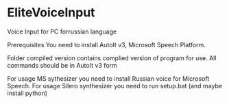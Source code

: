 # EliteVoiceInput
Voice Input for PC forrussian language

Prerequisites
You need to install AutoIt v3, Microsoft Speech Platform.

Folder compiled version contains complied version of program for use.
All commands should be in AutoIt v3 form

For usage MS sythesizer you need to install Russian voice for Microsoft Speech.
For usage Silero synthesizer you need to run setup.bat (and maybe install python)
